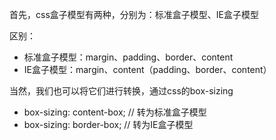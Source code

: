 首先，css盒子模型有两种，分别为：标准盒子模型、IE盒子模型

区别：

- 标准盒子模型：margin、padding、border、content
- IE盒子模型：margin、content（padding、border、content）

当然，我们也可以将它们进行转换，通过css的box-sizing

- box-sizing: content-box; // 转为标准盒子模型
- box-sizing: border-box; // 转为IE盒子模型